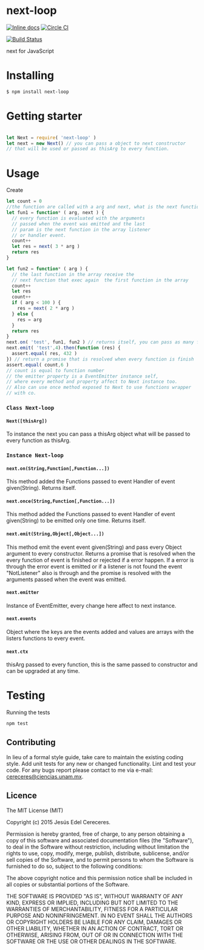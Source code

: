 
# next-loop

[![Inline docs](http://inch-ci.org/github/Cereceres/next.svg?branch=master)](http://inch-ci.org/github/Cereceres/next)
[![Circle CI](https://circleci.com/gh/Cereceres/next.svg?style=svg)](https://circleci.com/gh/Cereceres/next)

[![Build Status](https://travis-ci.org/Cereceres/next.svg?branch=master)](https://travis-ci.org/Cereceres/next)



next for JavaScript

# Installing

```bash
$ npm install next-loop
```

# Getting starter

```js

let Next = require( 'next-loop' )
let next = new Next() // you can pass a object to next constructor
// that will be used or passed as thisArg to every function.
```
# Usage

Create

```js
let count = 0
//the function are called with a arg and next, what is the next function
let fun1 = function* ( arg, next ) {
  // every function is evaluated with the arguments
  // passed when the event was emitted and the last
  // param is the next function in the array listener
  // or handler event.
  count++
  let res = next( 3 * arg )
  return res
}

let fun2 = function* ( arg ) {
  // the last function in the array receive the
  // next function that exec again  the first function in the array
  count++
  let res
  count++
  if ( arg < 100 ) {
    res = next( 2 * arg )
  } else {
    res = arg
  }
  return res
}
next.on( 'test', fun1, fun2 ) // returns itself, you can pass as many functions as you need queue
next.emit( 'test',4).then(function (res) {
  assert.equal( res, 432 )
}) // return a promise that is resolved when every function is finish
assert.equal( count,6 )
// count is equal to function number
// the emitter property is a EventEmitter instance self,
// where every method and property affect to Next instance too.
// Also can use once method exposed to Next to use functions wrapper
// with co.
```
### `Class Next-loop`
#### `Next([thisArg])`
To instance the next you can pass a thisArg object what will be passed to every function as thisArg.

### `Instance Next-loop`
#### `next.on(String,Function[,Function...])`
This method added the Functions passed to event Handler of event given(String). Returns itself.

#### `next.once(String,Function[,Function...])`
This method added the Functions passed to event Handler of event given(String) to be emitted only one time. Returns itself.

#### `next.emit(String,Object[,Object...])`
This method emit the event event given(String) and pass every Object argument to every constructor. Returns a promise that is resolved when the every function of event is finished or rejected if a error happen. If a error is through the error event is emitted or if a listener is not found the event "NotListener" also is through and the promise is resolved with the arguments passed when the event was emitted.

#### `next.emitter`
Instance of EventEmitter, every change here affect to next instance.

#### `next.events`
Object where the keys are the events added and values are arrays with the listers functions to every event.

#### `next.ctx`
thisArg passed to every function, this is the same passed to constructor and can be
upgraded at any time.

# Testing

Running the tests

```bash
npm test
```


## Contributing
In lieu of a formal style guide, take care to maintain the existing coding style. Add unit tests for any new or changed functionality. Lint and test your code.  For any bugs report please contact to me via e-mail: cereceres@ciencias.unam.mx.

## Licence
The MIT License (MIT)

Copyright (c) 2015 Jesús Edel Cereceres.

Permission is hereby granted, free of charge, to any person obtaining a copy of this software and associated documentation files (the "Software"), to deal in the Software without restriction, including without limitation the rights to use, copy, modify, merge, publish, distribute, sublicense, and/or sell copies of the Software, and to permit persons to whom the Software is furnished to do so, subject to the following conditions:

The above copyright notice and this permission notice shall be included in all copies or substantial portions of the Software.

THE SOFTWARE IS PROVIDED "AS IS", WITHOUT WARRANTY OF ANY KIND, EXPRESS OR IMPLIED, INCLUDING BUT NOT LIMITED TO THE WARRANTIES OF MERCHANTABILITY, FITNESS FOR A PARTICULAR PURPOSE AND NONINFRINGEMENT. IN NO EVENT SHALL THE AUTHORS OR COPYRIGHT HOLDERS BE LIABLE FOR ANY CLAIM, DAMAGES OR OTHER LIABILITY, WHETHER IN AN ACTION OF CONTRACT, TORT OR OTHERWISE, ARISING FROM, OUT OF OR IN CONNECTION WITH THE SOFTWARE OR THE USE OR OTHER DEALINGS IN THE SOFTWARE.
